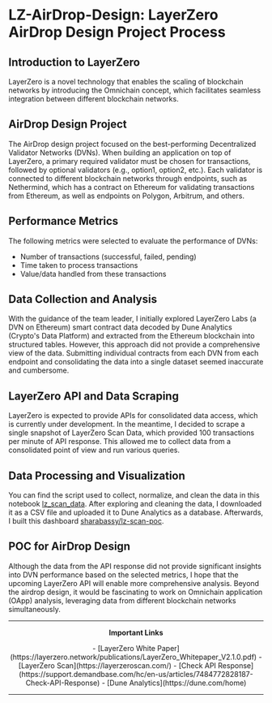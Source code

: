 # LZ-AirDrop-Design: LayerZero AirDrop Design Project Process

## Introduction to LayerZero

LayerZero is a novel technology that enables the scaling of blockchain networks by introducing the Omnichain concept, which facilitates seamless integration between different blockchain networks.

## AirDrop Design Project

The AirDrop design project focused on the best-performing Decentralized Validator Networks (DVNs). When building an application on top of LayerZero, a primary required validator must be chosen for transactions, followed by optional validators (e.g., option1, option2, etc.). Each validator is connected to different blockchain networks through endpoints, such as Nethermind, which has a contract on Ethereum for validating transactions from Ethereum, as well as endpoints on Polygon, Arbitrum, and others.

## Performance Metrics

 The following metrics were selected to evaluate the performance of DVNs:
 - Number of transactions (successful, failed, pending)
 - Time taken to process transactions
 - Value/data handled from these transactions

## Data Collection and Analysis

With the guidance of the team leader, I initially explored LayerZero Labs (a DVN on Ethereum) smart contract data decoded by Dune Analytics (Crypto's Data Platform) and extracted from the Ethereum blockchain into structured tables. However, this approach did not provide a comprehensive view of the data. Submitting individual contracts from each DVN from each endpoint and consolidating the data into a single dataset seemed inaccurate and cumbersome.

## LayerZero API and Data Scraping

LayerZero is expected to provide APIs for consolidated data access, which is currently under development. In the meantime, I decided to scrape a single snapshot of LayerZero Scan Data, which provided 100 transactions per minute of API response. This allowed me to collect data from a consolidated point of view and run various queries.

## Data Processing and Visualization

You can find the script used to collect, normalize, and clean the data in this notebook [lz_scan_data](lz_scan_data.py). After exploring and cleaning the data, I downloaded it as a CSV file and uploaded it to Dune Analytics as a database. Afterwards, I built this dashboard [sharabassy/lz-scan-poc](https://dune.com/sharabassy/lz-scan-poc).

## POC for AirDrop Design

Although the data from the API response did not provide significant insights into DVN performance based on the selected metrics, I hope that the upcoming LayerZero API will enable more comprehensive analysis. Beyond the airdrop design, it would be fascinating to work on Omnichain application (OApp) analysis, leveraging data from different blockchain networks simultaneously.

<hr>

<p style="text-align: center;">
<strong>Important Links</strong>
</p>

<p style="text-align: center;">
- [LayerZero White Paper](https://layerzero.network/publications/LayerZero_Whitepaper_V2.1.0.pdf)
- [LayerZero Scan](https://layerzeroscan.com/)
- [Check API Response](https://support.demandbase.com/hc/en-us/articles/7484772828187-Check-API-Response)
- [Dune Analytics](https://dune.com/home)
</p>

<hr>